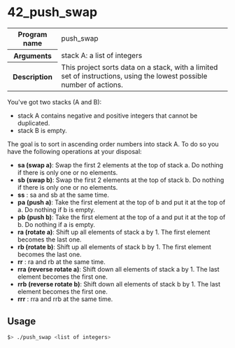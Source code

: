 # 42_push_swap

<table>
	<tr>
		<th>Program name</th>
		<td>push_swap</td>
	</tr>
	<tr>
		<th>Arguments</th>
		<td>stack A: a list of integers</td>
	</tr>
	<tr>
		<th>Description</th>
		<td>This project sorts data on a stack, with a limited set of instructions, using the lowest possible number of actions.</td>
	</tr>
</table>

You've got two stacks (A and B):
- stack A contains negative and positive integers that cannot be duplicated.
- stack B is empty.

The goal is to sort in ascending order numbers into stack A. To do so you have the following operations at your disposal:

- **sa (swap a)**: Swap the first 2 elements at the top of stack a. Do nothing if there is only one or no elements.
- **sb (swap b)**: Swap the first 2 elements at the top of stack b. Do nothing if there is only one or no elements.
- **ss** : sa and sb at the same time.
- **pa (push a)**: Take the first element at the top of b and put it at the top of a. Do nothing if b is empty.
- **pb (push b)**: Take the first element at the top of a and put it at the top of b. Do nothing if a is empty.
- **ra (rotate a)**: Shift up all elements of stack a by 1. The first element becomes the last one.
- **rb (rotate b)**: Shift up all elements of stack b by 1. The first element becomes the last one.
- **rr** : ra and rb at the same time.
- **rra (reverse rotate a)**: Shift down all elements of stack a by 1. The last element becomes the first one.
- **rrb (reverse rotate b)**: Shift down all elements of stack b by 1. The last element becomes the first one.
- **rrr** : rra and rrb at the same time.

## Usage
```sh
$> ./push_swap <list of integers>
```
